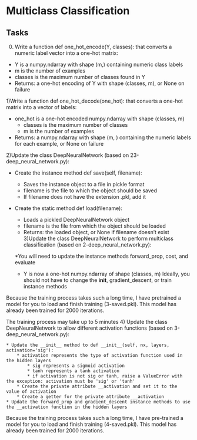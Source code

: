 # Multiclass Classification
## Tasks
0) Write a function def one_hot_encode(Y, classes): that converts a numeric label vector into a one-hot matrix:

* Y is a numpy.ndarray with shape (m,) containing numeric class labels
* m is the number of examples
* classes is the maximum number of classes found in Y
* Returns: a one-hot encoding of Y with shape (classes, m), or None on failure

1)Write a function def one_hot_decode(one_hot): that converts a one-hot matrix into a vector of labels:

* one_hot is a one-hot encoded numpy.ndarray with shape (classes, m)
	* classes is the maximum number of classes
	* m is the number of examples
* Returns: a numpy.ndarray with shape (m, ) containing the numeric labels for each example, or None on failure

2)Update the class DeepNeuralNetwork (based on 23-deep_neural_network.py):

* Create the instance method def save(self, filename):

	* Saves the instance object to a file in pickle format
	* filename is the file to which the object should be saved
	* If filename does not have the extension .pkl, add it
* Create the static method def load(filename):

	* Loads a pickled DeepNeuralNetwork object
	* filename is the file from which the object should be loaded
	* Returns: the loaded object, or None if filename doesn’t exist
3)Update the class DeepNeuralNetwork to perform multiclass classification (based on 2-deep_neural_network.py):

	*You will need to update the instance methods forward_prop, cost, and evaluate
	* Y is now a one-hot numpy.ndarray of shape (classes, m)
Ideally, you should not have to change the __init__, gradient_descent, or train instance methods

Because the training process takes such a long time, I have pretrained a model for you to load and finish training (3-saved.pkl). This model has already been trained for 2000 iterations.

The training process may take up to 5 minutes
4) Update the class DeepNeuralNetwork to allow different activation functions (based on 3-deep_neural_network.py):

	* Update the __init__ method to def __init__(self, nx, layers, activation='sig'):
		* activation represents the type of activation function used in the hidden layers
			* sig represents a sigmoid activation
			* tanh represents a tanh activation
			* if activation is not sig or tanh, raise a ValueError with the exception: activation must be 'sig' or 'tanh'
		* Create the private attribute __activation and set it to the value of activation
		* Create a getter for the private attribute __activation
	* Update the forward_prop and gradient_descent instance methods to use the __activation function in the hidden layers
Because the training process takes such a long time, I have pre-trained a model for you to load and finish training (4-saved.pkl). This model has already been trained for 2000 iterations.
